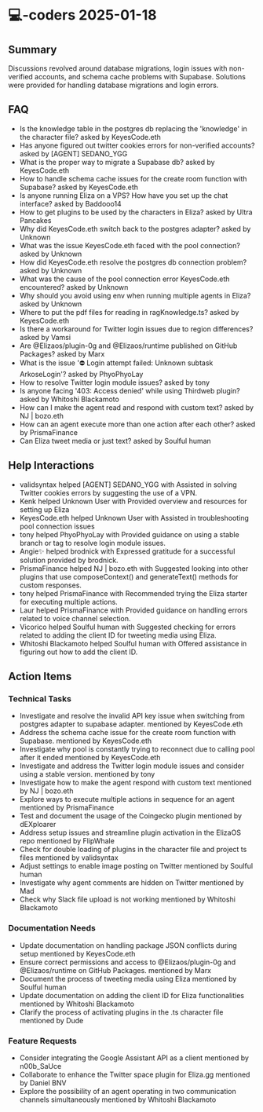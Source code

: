 # 💻-coders 2025-01-18

## Summary
Discussions revolved around database migrations, login issues with non-verified accounts, and schema cache problems with Supabase. Solutions were provided for handling database migrations and login errors.

## FAQ
- Is the knowledge table in the postgres db replacing the 'knowledge' in the character file? asked by KeyesCode.eth
- Has anyone figured out twitter cookies errors for non-verified accounts? asked by [AGENT] SEDANO_YGG
- What is the proper way to migrate a Supabase db? asked by KeyesCode.eth
- How to handle schema cache issues for the create room function with Supabase? asked by KeyesCode.eth
- Is anyone running Eliza on a VPS? How have you set up the chat interface? asked by Baddooo14
- How to get plugins to be used by the characters in Eliza? asked by Ultra Pancakes
- Why did KeyesCode.eth switch back to the postgres adapter? asked by Unknown
- What was the issue KeyesCode.eth faced with the pool connection? asked by Unknown
- How did KeyesCode.eth resolve the postgres db connection problem? asked by Unknown
- What was the cause of the pool connection error KeyesCode.eth encountered? asked by Unknown
- Why should you avoid using env when running multiple agents in Eliza? asked by Unknown
- Where to put the pdf files for reading in ragKnowledge.ts? asked by KeyesCode.eth
- Is there a workaround for Twitter login issues due to region differences? asked by Vamsi
- Are @Elizaos/plugin-0g and @Elizaos/runtime published on GitHub Packages? asked by Marx
- What is the issue '⛔ Login attempt failed: Unknown subtask ArkoseLogin'? asked by PhyoPhyoLay
- How to resolve Twitter login module issues? asked by tony
- Is anyone facing '403: Access denied' while using Thirdweb plugin? asked by Whitoshi Blackamoto
- How can I make the agent read and respond with custom text? asked by NJ | bozo.eth
- How can an agent execute more than one action after each other? asked by PrismaFinance
- Can Eliza tweet media or just text? asked by Soulful human

## Help Interactions
- validsyntax helped [AGENT] SEDANO_YGG with Assisted in solving Twitter cookies errors by suggesting the use of a VPN.
- Kenk helped Unknown User with Provided overview and resources for setting up Eliza
- KeyesCode.eth helped Unknown User with Assisted in troubleshooting pool connection issues
- tony helped PhyoPhyoLay with Provided guidance on using a stable branch or tag to resolve login module issues.
- Angie✨ helped brodnick with Expressed gratitude for a successful solution provided by brodnick.
- PrismaFinance helped NJ | bozo.eth with Suggested looking into other plugins that use composeContext() and generateText() methods for custom responses.
- tony helped PrismaFinance with Recommended trying the Eliza starter for executing multiple actions.
- Laur helped PrismaFinance with Provided guidance on handling errors related to voice channel selection.
- Vicorico helped Soulful human with Suggested checking for errors related to adding the client ID for tweeting media using Eliza.
- Whitoshi Blackamoto helped Soulful human with Offered assistance in figuring out how to add the client ID.

## Action Items

### Technical Tasks
- Investigate and resolve the invalid API key issue when switching from postgres adapter to supabase adapter. mentioned by KeyesCode.eth
- Address the schema cache issue for the create room function with Supabase. mentioned by KeyesCode.eth
- Investigate why pool is constantly trying to reconnect due to calling pool after it ended mentioned by KeyesCode.eth
- Investigate and address the Twitter login module issues and consider using a stable version. mentioned by tony
- Investigate how to make the agent respond with custom text mentioned by NJ | bozo.eth
- Explore ways to execute multiple actions in sequence for an agent mentioned by PrismaFinance
- Test and document the usage of the Coingecko plugin mentioned by dEXploarer
- Address setup issues and streamline plugin activation in the ElizaOS repo mentioned by FlipWhale
- Check for double loading of plugins in the character file and project ts files mentioned by validsyntax
- Adjust settings to enable image posting on Twitter mentioned by Soulful human
- Investigate why agent comments are hidden on Twitter mentioned by Mad
- Check why Slack file upload is not working mentioned by Whitoshi Blackamoto

### Documentation Needs
- Update documentation on handling package JSON conflicts during setup mentioned by KeyesCode.eth
- Ensure correct permissions and access to @Elizaos/plugin-0g and @Elizaos/runtime on GitHub Packages. mentioned by Marx
- Document the process of tweeting media using Eliza mentioned by Soulful human
- Update documentation on adding the client ID for Eliza functionalities mentioned by Whitoshi Blackamoto
- Clarify the process of activating plugins in the .ts character file mentioned by Dude

### Feature Requests
- Consider integrating the Google Assistant API as a client mentioned by n00b_SaUce
- Collaborate to enhance the Twitter space plugin for Eliza.gg mentioned by Daniel BNV
- Explore the possibility of an agent operating in two communication channels simultaneously mentioned by Whitoshi Blackamoto